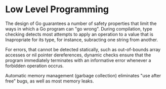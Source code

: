 # Low Level Programming

The design of Go guarantees a number of safety properties that limit the ways
in which a Go program can "go wrong". During compilation, type checking
detects most attempts to apply an operation to a value that is Inapropriate for
its type, for instance, subracting one string from another.

For errors, that cannot be detected statically, such as out-of-bounds array accesses or nil pointer
dereferences, dynamic checks ensure that the program immediately terminates with an
informative error whenever a forbidden operation occrus.  

Automatic memory management (garbage collection) eliminates "use after free" bugs, as
well as most memory leaks.
